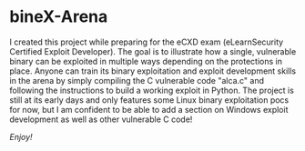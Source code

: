 # bineX-Arena
I created this project while preparing for the eCXD exam (eLearnSecurity Certified Exploit Developer). The goal is to illustrate how a single, vulnerable binary can be exploited in multiple ways depending on the protections in place. Anyone can train its binary exploitation and exploit development skills in the arena by simply compiling the C vulnerable code "alca.c" and following the instructions to build a working exploit in Python.
The project is still at its early days and only features some Linux binary exploitation pocs for now, but I am confident to be able to add a section on Windows exploit development as well as other vulnerable C code!

*Enjoy!*
